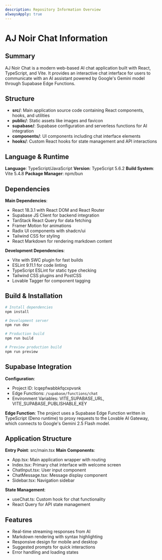 ```yaml
---
description: Repository Information Overview
alwaysApply: true
---
```


# AJ Noir Chat Information

## Summary
AJ Noir Chat is a modern web-based AI chat application built with React, TypeScript, and Vite. It provides an interactive chat interface for users to communicate with an AI assistant powered by Google's Gemini model through Supabase Edge Functions.

## Structure
- **src/**: Main application source code containing React components, hooks, and utilities
- **public/**: Static assets like images and favicon
- **supabase/**: Supabase configuration and serverless functions for AI integration
- **components/**: UI components including chat interface elements
- **hooks/**: Custom React hooks for state management and API interactions

## Language & Runtime
**Language**: TypeScript/JavaScript
**Version**: TypeScript 5.6.2
**Build System**: Vite 5.4.8
**Package Manager**: npm/bun

## Dependencies
**Main Dependencies**:
- React 18.3.1 with React DOM and React Router
- Supabase JS Client for backend integration
- TanStack React Query for data fetching
- Framer Motion for animations
- Radix UI components with shadcn/ui
- Tailwind CSS for styling
- React Markdown for rendering markdown content

**Development Dependencies**:
- Vite with SWC plugin for fast builds
- ESLint 9.11.1 for code linting
- TypeScript ESLint for static type checking
- Tailwind CSS plugins and PostCSS
- Lovable Tagger for component tagging

## Build & Installation
```bash
# Install dependencies
npm install

# Development server
npm run dev

# Production build
npm run build

# Preview production build
npm run preview
```

## Supabase Integration
**Configuration**: 
- Project ID: lcqepfwabbkfqcxpvsnk
- Edge Functions: `/supabase/functions/chat`
- Environment Variables: VITE_SUPABASE_URL, VITE_SUPABASE_PUBLISHABLE_KEY

**Edge Function**:
The project uses a Supabase Edge Function written in TypeScript (Deno runtime) to proxy requests to the Lovable AI Gateway, which connects to Google's Gemini 2.5 Flash model.

## Application Structure
**Entry Point**: src/main.tsx
**Main Components**:
- App.tsx: Main application wrapper with routing
- Index.tsx: Primary chat interface with welcome screen
- ChatInput.tsx: User input component
- ChatMessage.tsx: Message display component
- Sidebar.tsx: Navigation sidebar

**State Management**:
- useChat.ts: Custom hook for chat functionality
- React Query for API state management

## Features
- Real-time streaming responses from AI
- Markdown rendering with syntax highlighting
- Responsive design for mobile and desktop
- Suggested prompts for quick interactions
- Error handling and loading states